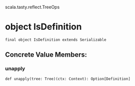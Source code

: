 scala.tasty.reflect.TreeOps
# object IsDefinition

<pre><code class="language-scala" >final object IsDefinition extends Serializable</pre></code>
## Concrete Value Members:
### unapply
<pre><code class="language-scala" >def unapply(tree: Tree)(ctx: Context): Option[Definition]</pre></code>

